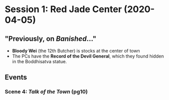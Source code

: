 # Session 1: Red Jade Center (2020-04-05)

## "Previously, on _Banished_..."
- **Bloody Wei** (the 12th Butcher) is stocks at the center of town
- The PCs have the **Record of the Devil General**, which they found hidden in the Boddhisatva statue.

## Events

### Scene 4: _Talk of the Town_ (pg10)

